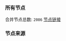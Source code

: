### 所有节点
合并节点总数: `2086`
[节点链接](https://raw.githubusercontent.com/rzhy1/11/master/sub/sub_merge_base64.txt)

### 节点来源